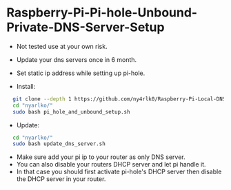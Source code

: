 # Raspberry-Pi-Pi-hole-Unbound-Private-DNS-Server-Setup
* Not tested use at your own risk.
* Update your dns servers once in 6 month.
* Set static ip address while setting up pi-hole.

* Install:
```sh
  git clone --depth 1 https://github.com/ny4rlk0/Raspberry-Pi-Local-DNS-Server.git nyarlko
  cd "nyarlko/"
  sudo bash pi_hole_and_unbound_setup.sh
 ```
* Update:
```sh
  cd "nyarlko/"
  sudo bash update_dns_server.sh
 ```
* Make sure add your pi ip to your router as only DNS server.
* You can also disable your routers DHCP server and let pi handle it. 
* In that case you should first activate pi-hole's DHCP server then disable the DHCP server in your router.
